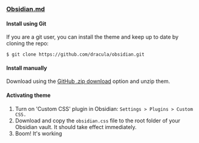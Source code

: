 ### [Obsidian.md](http://obsidian.md)

#### Install using Git

If you are a git user, you can install the theme and keep up to date by cloning the repo:

    $ git clone https://github.com/dracula/obsidian.git

#### Install manually

Download using the [GitHub .zip download](https://github.com/dracula/obsidian/archive/master.zip) option and unzip them.

#### Activating theme

1. Turn on 'Custom CSS' plugin in Obsidian: `Settings > Plugins > Custom CSS.`
2. Download and copy the `obsidian.css` file to the root folder of your Obsidian vault. It should take effect immediately.
3. Boom! It's working